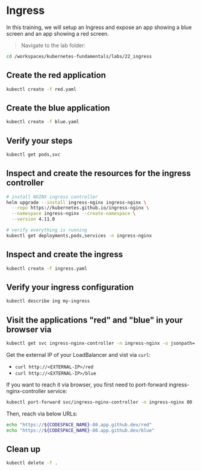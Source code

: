 # Ingress

In this training, we will setup an Ingress and expose an app showing a blue screen and an app showing a red screen.

>Navigate to the lab folder:

```bash
cd /workspaces/kubernetes-fundamentals/labs/22_ingress
```

## Create the red application

```bash
kubectl create -f red.yaml
```

## Create the blue application

```bash
kubectl create -f blue.yaml
```

## Verify your steps

```bash
kubectl get pods,svc
```

## Inspect and create the resources for the ingress controller

```bash
# install NGINX ingress controller
helm upgrade --install ingress-nginx ingress-nginx \
  --repo https://kubernetes.github.io/ingress-nginx \
  --namespace ingress-nginx --create-namespace \
  --version 4.11.0

# verify everything is running
kubectl get deployments,pods,services -n ingress-nginx
```

## Inspect and create the ingress

```bash
kubectl create -f ingress.yaml
```

## Verify your ingress configuration

```bash
kubectl describe ing my-ingress
```

## Visit the applications "red" and "blue" in your browser via

```bash
kubectl get svc ingress-nginx-controller -n ingress-nginx -o jsonpath='{.status.loadBalancer.ingress[].ip}'
```

Get the external IP of your LoadBalancer and vist via `curl`:

* `curl http://<EXTERNAL-IP>/red`
* `curl http://<EXTERNAL-IP>/blue`

If you want to reach it via browser, you first need to port-forward ingress-nginx-controller service:

```bash
kubectl port-forward svc/ingress-nginx-controller -n ingress-nginx 80
```

Then, reach via below URLs:

```bash
echo "https://${CODESPACE_NAME}-80.app.github.dev/red"
echo "https://${CODESPACE_NAME}-80.app.github.dev/blue"
```

## Clean up

```bash
kubectl delete -f .
```
